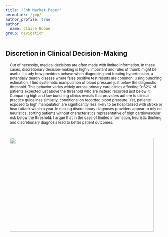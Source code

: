 ```yaml
---
title: "Job Market Paper"
permalink: /jmp/
author_profile: true
author:
  name: Claire Boone
group: navigation
---
```


<meta name="description" content="Claire Boone's job market paper.">

## Discretion in Clinical Decision-Making 

<div style="margin-left: 1em;">
<small> 
<p> Out of necessity, medical decisions are often made with limited information. In these cases, discretionary decision-making is highly important and rules of thumb might be useful. I study how providers behave when diagnosing and treating hypertension, a potentially deadly disease where false positive test results are common. Using bunching estimation, I find systematic manipulation of blood pressure just below the diagnostic threshold. This behavior varies widely across primary care clinics affecting 0-62% of patients expected just above the threshold who are instead recorded just below it. Comparing high and low bunching clinics reveals that providers adhere to clinical practice guidelines similarly, conditional on recorded blood pressure. Yet, patients exposed to high manipulation are significantly less likely to be hospitalized with stroke or heart attack within a year. In making discretionary diagnoses providers appear to rely on heuristics, sorting patients without characteristics representative of high cardiovascular risk below the threshold. I argue that in the case of limited information, heuristic thinking and discretionary diagnosis lead to better patient outcomes. </p>  
</small>
<br>
<p align="left">
  <img width="460" height="300" src="https://claireboone.github.io/files/website_bunching_diag.png"> 
</p>
